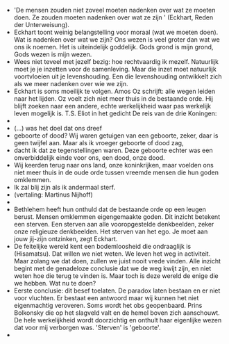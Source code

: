 - 'De mensen zouden niet zoveel moeten nadenken over wat ze moeten doen. Ze zouden moeten nadenken over wat ze zijn ' (Eckhart, Reden der Unterweisung).
- Eckhart toont weinig belangstelling voor moraal (wat we moeten doen). Wat is nadenken over wat we zijn? Ons wezen is veel groter dan wat we ons ik noemen. Het is uiteindelijk goddelijk. Gods grond is mijn grond, Gods wezen is mijn wezen.
- Wees niet teveel met jezelf bezig: hoe rechtvaardig ik mezelf. Natuurlijk moet je je inzetten voor de samenleving. Maar die inzet moet natuurlijk voortvloeien uit je levenshouding. Een die levenshouding ontwikkelt zich als we meer nadenken over wie we zijn.
- Eckhart is soms moeilijk te volgen. Amos Oz schrijft: alle wegen leiden naar het lijden. Oz voelt zich niet meer thuis in de bestaande orde. Hij blijft zoeken naar een andere, echte werkelijkheid waar pas werkelijk leven mogelijk is. T.S. Eliot in het gedicht De reis van de drie Koningen:
-
- (...) was het doel dat ons dreef
- geboorte of dood? Wij waren getuigen van een geboorte, zeker, daar is geen twijfel aan. Maar als ik vroeger geboorte of dood zag,
- dacht ik dat ze tegenstellingen waren. Deze geboorte echter was een onverbiddelijk einde voor ons, een dood, onze dood.
- Wij keerden terug naar ons land, onze koninkrijken, maar voelden ons niet meer thuis in de oude orde tussen vreemde mensen die hun goden omklemmen.
- Ik zal blij zijn als ik andermaal sterf.
- (vertaling: Martinus Nijhoff)
-
- Bethlehem heeft hun onthuld dat de bestaande orde op een leugen berust. Mensen omklemmen eigengemaakte goden. Dit inzicht betekent een sterven. Een sterven aan alle vooropgestelde denkbeelden, zeker onze religieuze denkbeelden. Het sterven van het ego. Je moet aan jouw jij-zijn ontzinken, zegt Eckhart.
- De feitelijke wereld kent een bodemloosheid die ondraaglijk is (Hisamatsu). Dat willen we niet weten. We leven het weg in activiteit. Maar zolang we dat doen, zullen we juist nooit vrede vinden. Alle inzicht begint met de genadeloze conclusie dat we de weg kwijt zijn, en niet weten hoe die terug te vinden is. Maar toch is deze wereld de enige die we hebben. Wat nu te doen?
- Eerste conclusie: dit besef toelaten. De paradox laten bestaan en er niet voor vluchten. Er bestaat een antwoord maar wij kunnen het niet eigenmachtig veroveren. Soms wordt het obs geopenbaard. Prins Bolkonsky die op het slagveld valt en de hemel boven zich aanschouwt. De hele werkelijkheid wordt doorzichtig en onthult haar eigenlijke wezen dat voor mij verborgen was. 'Sterven' is 'geboorte'.
-